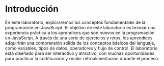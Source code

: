 # Introducción

En este laboratorio, exploraremos los conceptos fundamentales de la programación en JavaScript. El objetivo de este laboratorio es brindar una experiencia práctica a los aprendices que son nuevos en la programación en JavaScript. A través de una serie de ejercicios y retos, los aprendices adquirirán una comprensión sólida de los conceptos básicos del lenguaje, como variables, tipos de datos, operadores y flujo de control. El laboratorio está diseñado para ser interactivo y atractivo, con muchas oportunidades para practicar la codificación y recibir retroalimentación durante el proceso.
